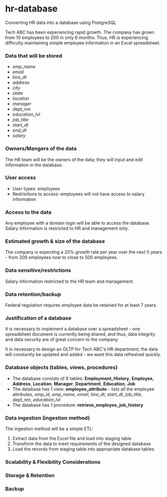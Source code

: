 # hr-database
Converting HR data into a database using PostgreSQL


Tech ABC has been experiencing rapid growth. The company has grown from 10 employees
to 200 in only 6 months. Thus, HR is experiencing difficulty maintaining simple 
employee information in an Excel spreadsheet.
 

### Data that will be stored
* *emp_name* 
* *email*
* *hire_dt*
* *address*
* *city*
* *state*
* *location*
* *manager*
* *dept_nm*
* *education_lvl*
* *job_title*
* *start_dt*
* *end_dt*
* *salary*


### Owners/Mangers of the data
The HR team will be the owners of the data; they will input and edit information in the 
database.
 

### User access
* User types: employees
* Restrictions to access: employees will not have access to salary information


### Access to the data
Any employee with a domain login will be able to access the database. Salary information is
restricted to HR and management only.
 

### Estimated growth & size of the database
The company is expecting a 20% growth rate per year over the next 5 years - from 200 employees now
to close to 500 employees.
 

### Data sensitive/restrictions
Salary information restricted to the HR team and management. 
 

### Data retention/backup
Federal regulation requires employee data be retained for at least 7 years.
 

### Justification of a database
It is necessary to implement a database over a spreadsheet - one spreadsheet document is 
currently being shared, and thus, data integrity and data security are of great concern to the company.

It is necessary to design an OLTP for Tech ABC's HR department; the data will constantly be updated and added - 
we want this data refreshed quickly.
 

### Database objects (tables, views, procedures)
- The database consists of 8 tables: **Employment_History**, **Employee**, **Address**,
**Location**, **Manager**, **Department**, **Education**, **Job**
- The database has 1 view: **employee_attribute** - lists all the employee attributes,
*emp_id*, *emp_name*, *email*, *hire_dt*, *start_dt*, *job_title*, *dept_nm*, *education_lvl*
- The database has 1 procedure: **retrieve_employee_job_history**


### Data ingestion (ingestion method)
The ingestion method will be a simple ETL:

1. Extract data from the Excel file and load into staging table
2. Transform the data to meet requirements of the designed database
3. Load the records from staging table into appropriate database tables

### Scalability & Flexibility Considerations

### Storage & Retention


### Backup
